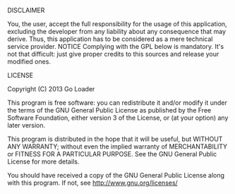 DISCLAIMER


You, the user, accept the full responsibility for the usage of 
this application, excluding the developer from any liability about 
any consequence that may derive. Thus, this application has to be 
considered as a mere technical service provider.
NOTICE
Complying with the GPL below is mandatory.
It's not that difficult: just give proper credits 
to this sources and release your modified ones.


LICENSE

Copyright (C) 2013 Go Loader

This program is free software: you can redistribute it and/or modify
it under the terms of the GNU General Public License as published by
the Free Software Foundation, either version 3 of the License, or
(at your option) any later version.

This program is distributed in the hope that it will be useful,
but WITHOUT ANY WARRANTY; without even the implied warranty of
MERCHANTABILITY or FITNESS FOR A PARTICULAR PURPOSE.  See the
GNU General Public License for more details.

You should have received a copy of the GNU General Public License
along with this program.  If not, see <http://www.gnu.org/licenses/>
